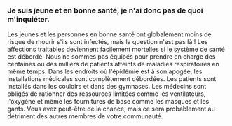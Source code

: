 ### Je suis jeune et en bonne santé, je n'ai donc pas de quoi m'inquiéter.

Les jeunes et les personnes en bonne santé ont globalement moins de risque de mourir s'ils sont infectés, mais la question n'est pas là ! Les affections traitables deviennent facilement mortelles si le système de santé est débordé. Nous ne sommes pas équipés pour prendre en charge des centaines ou des milliers de patients atteints de maladies respiratoires en même temps. Dans les endroits où l'épidémie est à son apogée, les installations médicales sont complètement débordées. Les patients sont installés dans les couloirs et dans des gymnases. Les médecins sont obligés de rationner des ressources limitées comme les ventilateurs, l'oxygène et même les fournitures de base comme les masques et les gants. Vous avez peut-être de la chance, mais ce sera probablement au détriment des autres membres de votre communauté.
